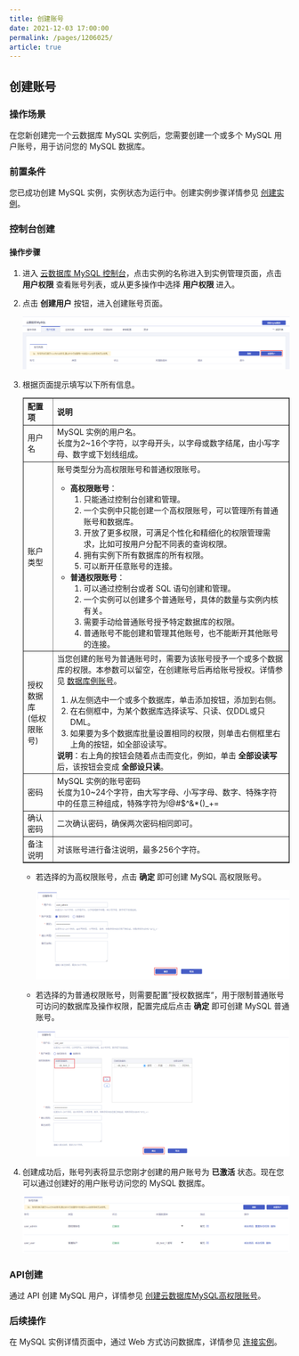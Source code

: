 ```yaml
---
title: 创建账号
date: 2021-12-03 17:00:00
permalink: /pages/1206025/
article: true
---
```


## 创建账号

### 操作场景

在您新创建完一个云数据库 MySQL 实例后，您需要创建一个或多个 MySQL 用户账号，用于访问您的 MySQL 数据库。

### 前置条件

您已成功创建 MySQL 实例，实例状态为运行中。创建实例步骤详情参见 [创建实例](./../../04.操作指南/02.管理实例/00.创建实例.md)。

### 控制台创建

#### 操作步骤

1. 进入 [云数据库 MySQL 控制台](https://console.capitalonline.net/dbinstances)，点击实例的名称进入到实例管理页面，点击 **用户权限** 查看账号列表，或从更多操作中选择 **用户权限** 进入。

2. 点击 **创建用户** 按钮，进入创建账号页面。

   ![创建用户-用户权限](./../../pic/usr_create.png)

3. 根据页面提示填写以下所有信息。

   <table width="95%" border="1" cellpadding="2" cellspacing="1">
   	<thead>
           <tr>
               <th align="left" width="10%">配置项</th>
               <th align="left" width="80%">说明</th>
           </tr>
   	</thead>
       <tbody>
           <tr>
               <td>用户名</td>
               <td>MySQL 实例的用户名。</br>
           	长度为2~16个字符，以字母开头，以字母或数字结尾，由小写字母、数字或下划线组成。</td>
           </tr>
   		<tr>
               <td>账户类型</td>
               <td>账号类型分为高权限账号和普通权限账号。
                   <ul>
                       <li><b>高权限账号</b>：
                       	<ol>
                               <li>只能通过控制台创建和管理。</li>
                               <li>一个实例中只能创建一个高权限账号，可以管理所有普通账号和数据库。</li>
                               <li>开放了更多权限，可满足个性化和精细化的权限管理需求，比如可按用户分配不同表的查询权限。</li>
                               <li>拥有实例下所有数据库的所有权限。</li>
                               <li>可以断开任意账号的连接。</li>
                           </ol>
                       </li>
                       <li><b>普通权限账号</b>：
                       	<ol>
                               <li>可以通过控制台或者 SQL 语句创建和管理。</li>
                               <li>一个实例可以创建多个普通账号，具体的数量与实例内核有关。</li>
                               <li>需要手动给普通账号授予特定数据库的权限。</li>
                               <li>普通账号不能创建和管理其他账号，也不能断开其他账号的连接。</li>
                           </ol>
                       </li>
                   </ul>
               </td>
           </tr>
   		<tr>
               <td>授权数据库</br>(低权限账号)</td>
   			<td>当您创建的账号为普通账号时，需要为该账号授予一个或多个数据库的权限。本参数可以留空，在创建账号后再给账号授权。详情参见 <a href="./../../02.产品简介/05.产品实例/01.数据库账号权限.md">数据库例账号</a>。
   				<ol>
                       <li>从左侧选中一个或多个数据库，单击添加按钮，添加到右侧。</li>
                       <li>在右侧框中，为某个数据库选择读写、只读、仅DDL或只DML。</li>
                       <li>如果要为多个数据库批量设置相同的权限，则单击右侧框里右上角的按钮，如全部设读写。</li>
                   </ol>
                   <b>说明</b>：右上角的按钮会随着点击而变化，例如，单击 <b>全部设读写</b> 后，该按钮会变成 <b>全部设只读</b>。
   			</td>
   		</tr>
   		<tr>
   			<td>密码</td>
               <td>MySQL 实例的账号密码</br>长度为10~24个字符，由大写字母、小写字母、数字、特殊字符中的任意三种组成，特殊字符为!@#$^&*()_+=</td>
   		</tr>
   		<tr>
   			<td>确认密码</td>
               <td>二次确认密码，确保两次密码相同即可。</td>
   		</tr>
   		<tr>
   			<td>备注说明</td>
               <td>对该账号进行备注说明，最多256个字符。</td>
   		</tr>
   	</tbody>
   </table>


   + 若选择的为高权限账号，点击 **确定** 即可创建 MySQL 高权限账号。

     ![创建用户-高权限](./../../pic/usr_high.png)

   + 若选择的为普通权限账号，则需要配置”授权数据库“，用于限制普通账号可访问的数据库及操作权限，配置完成后点击 **确定** 即可创建 MySQL 普通账号。

     ![创建用户-普通权限](./../../pic/usr_low.png)

4. 创建成功后，账号列表将显示您刚才创建的用户账号为 **已激活** 状态。现在您可以通过创建好的用户账号访问您的 MySQL 数据库。

   ![创建用户-用户列表](./../../pic/usr_sucess.png)

### API创建

通过 API 创建 MySQL 用户，详情参见 [创建云数据库MySQL高权限账号](./../../08.API文档/03.账号相关接口/00.创建云数据库MySQL高权限账号.md)。

### 后续操作

在 MySQL 实例详情页面中，通过 Web 方式访问数据库，详情参见 [连接实例](./../../04.操作指南/02.管理实例/01.连接实例.md)。
